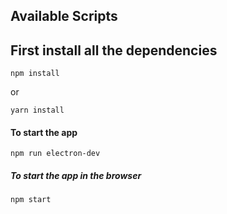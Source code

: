 ## Available Scripts

## First install all the dependencies

`npm install`

or

`yarn install`

#### To start the app

`npm run electron-dev`

##### To start the app in the browser

`npm start`
